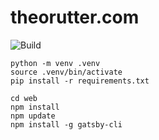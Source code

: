 # theorutter.com
![Build](https://github.com/theo-r/theorutter.com/actions/workflows/build.yml/badge.svg)

```
python -m venv .venv
source .venv/bin/activate
pip install -r requirements.txt

cd web
npm install
npm update
npm install -g gatsby-cli
```